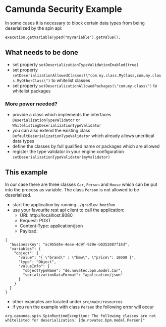 # Camunda Security Example
In some cases it is necessary to block certain data types from being deserialized by the spin api:
```
execution.getVariableTyped("myVariable").getValue();
```

## What needs to be done
- set property `setDeserializationTypeValidationEnabled(true)`
- set property `setDeserializationAllowedClasses(\"com.my.class.MyClass,com.my.class.MyOtherClass\")` to whitelist classes
- set property `setDeserializationAllowedPackages(\"com.my.class\")` to whitelist packages
### More power needed?
- provide a class which implements the interfaces `DeserializationTypeValidator` or `WhitelistingDeserializationTypeValidator`
- you can also extend the existing class `DefaultDeserializationTypeValidator` which already allows uncritical data types
- define the classes by full qualified name or packages which are allowed
- register the type validator in your engine configuration `setDeserializationTypeValidator(myValidator)`

## This example

In our case there are three classes `Car`, `Person` and `House` which can be put into the process as variable. 
The class `Person` is not allowed to be deserialized.

- start the application by running `./gradlew bootRun`
- use your favourite rest api client to call the application:
    - URI: http://localhost:8080 <br>
    - Request: POST <br>
    - Content-Type: application/json <br>
    - Payload: <br>
```
{
  "businessKey": "ac955d4e-4eae-4d9f-929e-b0352087f18d",
  "variables": {
    "object": {
      "value": "{ \"brand\" : \"bmw\", \"price\": 10000 }",
      "type": "Object",
      "valueInfo": {
        "objectTypeName": "de.novatec.bpm.model.Car",
        "serializationDataFormat": "application/json"
      }
    }
  }
}
```

- other examples are located under `src/main/resources`
- if you run the example with class `Person` the following error will occur
```
org.camunda.spin.SpinRuntimeException: The following classes are not whitelisted for deserialization: [de.novatec.bpm.model.Person]"
```